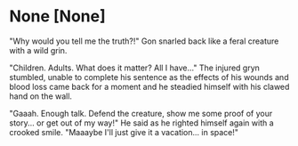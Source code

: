 # None [None]
"Why would you tell me the truth?!" Gon snarled back like a feral creature with a wild grin.

"Children. Adults. What does it matter? All I have..." The injured gryn stumbled, unable to complete his sentence as the effects of his wounds and blood loss came back for a moment and he steadied himself with his clawed hand on the wall.

"Gaaah. Enough talk. Defend the creature, show me some proof of your story... or get out of my way!" He said as he righted himself again with a crooked smile. "Maaaybe I'll just give it a vacation... in space!"
